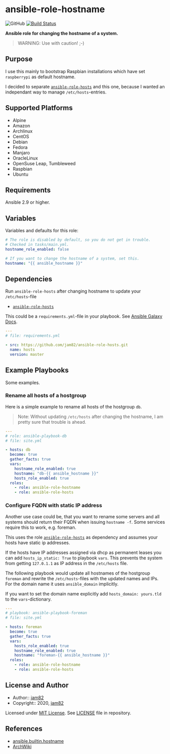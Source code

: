 # ansible-role-hostname

![GitHub](https://img.shields.io/github/license/jam82/ansible-role-hostname) [![Build Status](https://travis-ci.org/jam82/ansible-role-hostname.svg?branch=main)](https://travis-ci.org/jam82/ansible-role-hostname)

**Ansible role for changing the hostname of a system.**

> WARNING: Use with caution! ;-)

## Purpose

I use this mainly to bootstrap Raspbian installations which have set
`raspberrypi` as default hostname.

I decided to separate [`ansible-role-hosts`](https://github.com/jam82/ansible-role-hosts)
and this one, because I wanted an independant way to manage `/etc/hosts`-entries.

## Supported Platforms

- Alpine
- Amazon
- Archlinux
- CentOS
- Debian
- Fedora
- Manjaro
- OracleLinux
- OpenSuse Leap, Tumbleweed
- Raspbian
- Ubuntu

## Requirements

Ansible 2.9 or higher.

## Variables

Variables and defaults for this role:

```yaml
# The role is disabled by default, so you do not get in trouble.
# Checked in tasks/main.yml.
hostname_role_enabled: false

# If you want to change the hostname of a system, set this.
hostname: "{{ ansible_hostname }}"
```

## Dependencies

Run `ansible-role-hosts` after changing hostname to update your `/etc/hosts`-file

- [`ansible-role-hosts`](https://github.com/jam82/ansible-role-hosts)

This could be a `requirements.yml`-file in your playbook.
See [Ansible Galaxy Docs](https://galaxy.ansible.com/docs/using/installing.html#installing-multiple-roles-from-a-file).

```yaml
---
# file: requirements.yml

- src: https://github.com/jam82/ansible-role-hosts.git
  name: hosts
  version: master
```

## Example Playbooks

Some examples.

### Rename all hosts of a hostgroup

Here is a simple example to rename all hosts of the hostgroup `db`.

> Note: Without updating `/etc/hosts` after changing the hostname,
> I am pretty sure that trouble is ahead.

```yaml
---
# role: ansible-playbook-db
# file: site.yml

- hosts: db
  become: true
  gather_facts: true
  vars:
    hostname_role_enabled: true
    hostname: "db-{{ ansible_hostname }}"
    hosts_role_enabled: true
  roles:
    - role: ansible-role-hostname
    - role: ansible-role-hosts
```

### Configure FQDN with static IP address

Another use case could be, that you want to rename some servers and
all systems should return their FQDN when issuing `hostname -f`.
Some services require this to work, e.g. foreman.

This uses the role
[`ansible-role-hosts`](https://github.com/jam82/ansible-role-hosts)
as dependency and assumes your hosts have static ip addresses.

If the hosts have IP addresses assigned via dhcp as permanent leases
you can add `hosts_ip_static: True` to playbook `vars`.
This prevents the system from getting `127.0.1.1` as IP address in
the `/etc/hosts` file.

The following playbook would update all hostnames of the hostgroup `foreman`
and rewrite the `/etc/hosts`-files with the updated names and IPs.
For the domain name it uses `ansible_domain` implicitly.

If you want to set the domain name explicitly add `hosts_domain: yours.tld`
to the `vars`-dictionary.

```yaml
---
# playbook: ansible-playbook-foreman
# file: site.yml

- hosts: foreman
  become: true
  gather_facts: true
  vars:
    hosts_role_enabled: true
    hostname_role_enabled: true
    hostname: "foreman-{{ ansible_hostname }}"
  roles:
    - role: ansible-role-hostname
    - role: ansible-role-hosts
```

## License and Author

- Author:: [jam82](https://github.com/jam82/)
- Copyright:: 2020, [jam82](https://github.com/jam82/)

Licensed under [MIT License](https://opensource.org/licenses/MIT).
See [LICENSE](https://github.com/jam82/ansible-role-hostname/blob/master/LICENSE) file in repository.

## References

- [ansible.builtin.hostname](https://docs.ansible.com/ansible/latest/collections/ansible/builtin/hostname_module.html)
- [ArchWiki](https://wiki.archlinux.org/)
